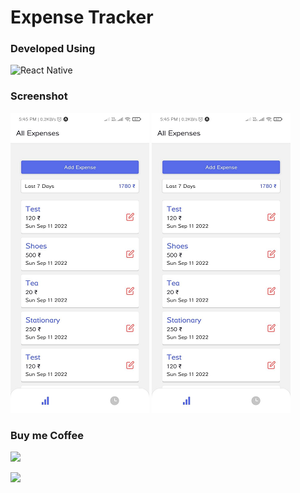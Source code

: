 # Expense Tracker

### Developed Using
![React Native](https://img.shields.io/badge/react_native-%2320232a.svg?style=for-the-badge&logo=react&logoColor=%2361DAFB)



### Screenshot
![Home Page](./homepage.png)
<img src="./homepage.png" />

### Buy me Coffee
[![](https://img.shields.io/badge/Ko--fi-F16061?style=for-the-badge&logo=ko-fi&logoColor=white)](https://ko-fi.com/virendrakhorwal)

![](http://ForTheBadge.com/images/badges/built-with-love.svg)
